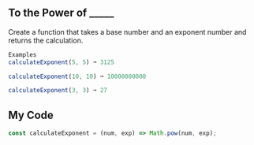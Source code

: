 ## To the Power of _____

Create a function that takes a base number and an exponent number and returns the calculation.
```js
Examples
calculateExponent(5, 5) ➞ 3125

calculateExponent(10, 10) ➞ 10000000000

calculateExponent(3, 3) ➞ 27
```

## My Code
```js
const calculateExponent = (num, exp) => Math.pow(num, exp);

```
